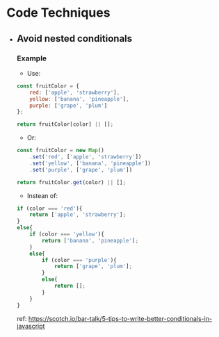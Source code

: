 # Code Techniques

- ## Avoid nested conditionals 

    ### Example

    - Use:
    ``` javascript
    const fruitColor = {
        red: ['apple', 'strawberry'],
        yellow: ['banana', 'pineapple'],
        purple: ['grape', 'plum']
    };

    return fruitColor[color] || [];
    ```
    - Or:
    
    ``` javascript
    const fruitColor = new Map()
        .set('red', ['apple', 'strawberry'])
        .set('yellow', ['banana', 'pineapple'])
        .set('purple', ['grape', 'plum'])

    return fruitColor.get(color) || [];
    ```

    - Instean of:
    ``` javascript
    if (color === 'red'){
        return ['apple', 'strawberry'];
    }
    else{
        if (color === 'yellow'){
            return ['banana', 'pineapple'];
        }
        else{
            if (color === 'purple'){
                return ['grape', 'plum'];
            }
            else{
                return [];
            }
        }
    }
    ```

    ref: https://scotch.io/bar-talk/5-tips-to-write-better-conditionals-in-javascript